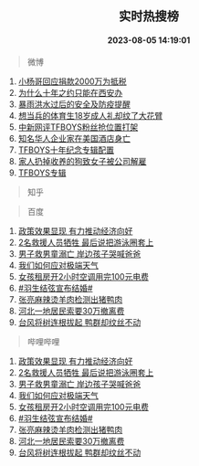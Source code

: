 <div align="center"><h2>实时热搜榜</h2><h4>2023-08-05 14:19:01</h4></div>

> 微博  

1. [小杨哥回应捐款2000万为抵税](https://s.weibo.com/weibo?q=%23%E5%B0%8F%E6%9D%A8%E5%93%A5%E5%9B%9E%E5%BA%94%E6%8D%90%E6%AC%BE2000%E4%B8%87%E4%B8%BA%E6%8A%B5%E7%A8%8E%23&t=31&band_rank=1&Refer=top)<br />
2. [为什么十年之约只能在西安办](https://s.weibo.com/weibo?q=%23%E4%B8%BA%E4%BB%80%E4%B9%88%E5%8D%81%E5%B9%B4%E4%B9%8B%E7%BA%A6%E5%8F%AA%E8%83%BD%E5%9C%A8%E8%A5%BF%E5%AE%89%E5%8A%9E%23&t=31&band_rank=2&Refer=top)<br />
3. [暴雨洪水过后的安全及防疫提醒](https://s.weibo.com/weibo?q=%23%E6%9A%B4%E9%9B%A8%E6%B4%AA%E6%B0%B4%E8%BF%87%E5%90%8E%E7%9A%84%E5%AE%89%E5%85%A8%E5%8F%8A%E9%98%B2%E7%96%AB%E6%8F%90%E9%86%92%23&t=31&band_rank=3&Refer=top)<br />
4. [想当兵的体育生18岁成人礼却纹了大花臂](https://s.weibo.com/weibo?q=%23%E6%83%B3%E5%BD%93%E5%85%B5%E7%9A%84%E4%BD%93%E8%82%B2%E7%94%9F18%E5%B2%81%E6%88%90%E4%BA%BA%E7%A4%BC%E5%8D%B4%E7%BA%B9%E4%BA%86%E5%A4%A7%E8%8A%B1%E8%87%82%23&t=31&band_rank=4&Refer=top)<br />
5. [中新网评TFBOYS粉丝抢位置打架](https://s.weibo.com/weibo?q=%23%E4%B8%AD%E6%96%B0%E7%BD%91%E8%AF%84TFBOYS%E7%B2%89%E4%B8%9D%E6%8A%A2%E4%BD%8D%E7%BD%AE%E6%89%93%E6%9E%B6%23&t=31&band_rank=5&Refer=top)<br />
6. [知名华人企业家在美国酒店身亡](https://s.weibo.com/weibo?q=%23%E7%9F%A5%E5%90%8D%E5%8D%8E%E4%BA%BA%E4%BC%81%E4%B8%9A%E5%AE%B6%E5%9C%A8%E7%BE%8E%E5%9B%BD%E9%85%92%E5%BA%97%E8%BA%AB%E4%BA%A1%23&t=31&band_rank=6&Refer=top)<br />
7. [TFBOYS十年纪念专辑配置](https://s.weibo.com/weibo?q=%23TFBOYS%E5%8D%81%E5%B9%B4%E7%BA%AA%E5%BF%B5%E4%B8%93%E8%BE%91%E9%85%8D%E7%BD%AE%23&t=31&band_rank=7&Refer=top)<br />
8. [家人扔掉收养的狗致女子被公司解雇](https://s.weibo.com/weibo?q=%23%E5%AE%B6%E4%BA%BA%E6%89%94%E6%8E%89%E6%94%B6%E5%85%BB%E7%9A%84%E7%8B%97%E8%87%B4%E5%A5%B3%E5%AD%90%E8%A2%AB%E5%85%AC%E5%8F%B8%E8%A7%A3%E9%9B%87%23&t=31&band_rank=8&Refer=top)<br />
9. [TFBOYS专辑](https://s.weibo.com/weibo?q=TFBOYS%E4%B8%93%E8%BE%91&t=31&band_rank=9&Refer=top)<br />

> 知乎  


> 百度  

1. [政策效果显现 有力推动经济向好](https://www.baidu.com/s?wd=%E6%94%BF%E7%AD%96%E6%95%88%E6%9E%9C%E6%98%BE%E7%8E%B0+%E6%9C%89%E5%8A%9B%E6%8E%A8%E5%8A%A8%E7%BB%8F%E6%B5%8E%E5%90%91%E5%A5%BD&sa=fyb_news&rsv_dl=fyb_news)<br />
2. [2名救援人员牺牲 最后说把游泳圈套上](https://www.baidu.com/s?wd=2%E5%90%8D%E6%95%91%E6%8F%B4%E4%BA%BA%E5%91%98%E7%89%BA%E7%89%B2+%E6%9C%80%E5%90%8E%E8%AF%B4%E6%8A%8A%E6%B8%B8%E6%B3%B3%E5%9C%88%E5%A5%97%E4%B8%8A&sa=fyb_news&rsv_dl=fyb_news)<br />
3. [男子救男童溺亡 岸边孩子哭喊爸爸](https://www.baidu.com/s?wd=%E7%94%B7%E5%AD%90%E6%95%91%E7%94%B7%E7%AB%A5%E6%BA%BA%E4%BA%A1+%E5%B2%B8%E8%BE%B9%E5%AD%A9%E5%AD%90%E5%93%AD%E5%96%8A%E7%88%B8%E7%88%B8&sa=fyb_news&rsv_dl=fyb_news)<br />
4. [我们如何应对极端天气](https://www.baidu.com/s?wd=%E6%88%91%E4%BB%AC%E5%A6%82%E4%BD%95%E5%BA%94%E5%AF%B9%E6%9E%81%E7%AB%AF%E5%A4%A9%E6%B0%94&sa=fyb_news&rsv_dl=fyb_news)<br />
5. [女孩租房开2小时空调用完100元电费](https://www.baidu.com/s?wd=%E5%A5%B3%E5%AD%A9%E7%A7%9F%E6%88%BF%E5%BC%802%E5%B0%8F%E6%97%B6%E7%A9%BA%E8%B0%83%E7%94%A8%E5%AE%8C100%E5%85%83%E7%94%B5%E8%B4%B9&sa=fyb_news&rsv_dl=fyb_news)<br />
6. [#羽生结弦宣布结婚#](https://www.baidu.com/s?wd=%23%E7%BE%BD%E7%94%9F%E7%BB%93%E5%BC%A6%E5%AE%A3%E5%B8%83%E7%BB%93%E5%A9%9A%23&sa=fyb_news&rsv_dl=fyb_news)<br />
7. [张亮麻辣烫羊肉检测出猪鸭肉](https://www.baidu.com/s?wd=%E5%BC%A0%E4%BA%AE%E9%BA%BB%E8%BE%A3%E7%83%AB%E7%BE%8A%E8%82%89%E6%A3%80%E6%B5%8B%E5%87%BA%E7%8C%AA%E9%B8%AD%E8%82%89&sa=fyb_news&rsv_dl=fyb_news)<br />
8. [河北一地居民索要30万撤离费](https://www.baidu.com/s?wd=%E6%B2%B3%E5%8C%97%E4%B8%80%E5%9C%B0%E5%B1%85%E6%B0%91%E7%B4%A2%E8%A6%8130%E4%B8%87%E6%92%A4%E7%A6%BB%E8%B4%B9&sa=fyb_news&rsv_dl=fyb_news)<br />
9. [台风将树连根拔起 鸭群却纹丝不动](https://www.baidu.com/s?wd=%E5%8F%B0%E9%A3%8E%E5%B0%86%E6%A0%91%E8%BF%9E%E6%A0%B9%E6%8B%94%E8%B5%B7+%E9%B8%AD%E7%BE%A4%E5%8D%B4%E7%BA%B9%E4%B8%9D%E4%B8%8D%E5%8A%A8&sa=fyb_news&rsv_dl=fyb_news)<br />

> 哔哩哔哩  

1. [政策效果显现 有力推动经济向好](https://www.baidu.com/s?wd=%E6%94%BF%E7%AD%96%E6%95%88%E6%9E%9C%E6%98%BE%E7%8E%B0+%E6%9C%89%E5%8A%9B%E6%8E%A8%E5%8A%A8%E7%BB%8F%E6%B5%8E%E5%90%91%E5%A5%BD&sa=fyb_news&rsv_dl=fyb_news)<br />
2. [2名救援人员牺牲 最后说把游泳圈套上](https://www.baidu.com/s?wd=2%E5%90%8D%E6%95%91%E6%8F%B4%E4%BA%BA%E5%91%98%E7%89%BA%E7%89%B2+%E6%9C%80%E5%90%8E%E8%AF%B4%E6%8A%8A%E6%B8%B8%E6%B3%B3%E5%9C%88%E5%A5%97%E4%B8%8A&sa=fyb_news&rsv_dl=fyb_news)<br />
3. [男子救男童溺亡 岸边孩子哭喊爸爸](https://www.baidu.com/s?wd=%E7%94%B7%E5%AD%90%E6%95%91%E7%94%B7%E7%AB%A5%E6%BA%BA%E4%BA%A1+%E5%B2%B8%E8%BE%B9%E5%AD%A9%E5%AD%90%E5%93%AD%E5%96%8A%E7%88%B8%E7%88%B8&sa=fyb_news&rsv_dl=fyb_news)<br />
4. [我们如何应对极端天气](https://www.baidu.com/s?wd=%E6%88%91%E4%BB%AC%E5%A6%82%E4%BD%95%E5%BA%94%E5%AF%B9%E6%9E%81%E7%AB%AF%E5%A4%A9%E6%B0%94&sa=fyb_news&rsv_dl=fyb_news)<br />
5. [女孩租房开2小时空调用完100元电费](https://www.baidu.com/s?wd=%E5%A5%B3%E5%AD%A9%E7%A7%9F%E6%88%BF%E5%BC%802%E5%B0%8F%E6%97%B6%E7%A9%BA%E8%B0%83%E7%94%A8%E5%AE%8C100%E5%85%83%E7%94%B5%E8%B4%B9&sa=fyb_news&rsv_dl=fyb_news)<br />
6. [#羽生结弦宣布结婚#](https://www.baidu.com/s?wd=%23%E7%BE%BD%E7%94%9F%E7%BB%93%E5%BC%A6%E5%AE%A3%E5%B8%83%E7%BB%93%E5%A9%9A%23&sa=fyb_news&rsv_dl=fyb_news)<br />
7. [张亮麻辣烫羊肉检测出猪鸭肉](https://www.baidu.com/s?wd=%E5%BC%A0%E4%BA%AE%E9%BA%BB%E8%BE%A3%E7%83%AB%E7%BE%8A%E8%82%89%E6%A3%80%E6%B5%8B%E5%87%BA%E7%8C%AA%E9%B8%AD%E8%82%89&sa=fyb_news&rsv_dl=fyb_news)<br />
8. [河北一地居民索要30万撤离费](https://www.baidu.com/s?wd=%E6%B2%B3%E5%8C%97%E4%B8%80%E5%9C%B0%E5%B1%85%E6%B0%91%E7%B4%A2%E8%A6%8130%E4%B8%87%E6%92%A4%E7%A6%BB%E8%B4%B9&sa=fyb_news&rsv_dl=fyb_news)<br />
9. [台风将树连根拔起 鸭群却纹丝不动](https://www.baidu.com/s?wd=%E5%8F%B0%E9%A3%8E%E5%B0%86%E6%A0%91%E8%BF%9E%E6%A0%B9%E6%8B%94%E8%B5%B7+%E9%B8%AD%E7%BE%A4%E5%8D%B4%E7%BA%B9%E4%B8%9D%E4%B8%8D%E5%8A%A8&sa=fyb_news&rsv_dl=fyb_news)<br />
